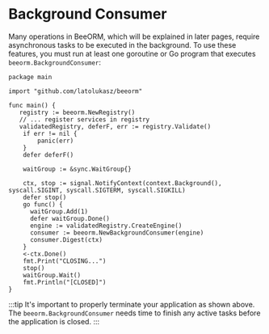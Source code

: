 # Background Consumer

Many operations in BeeORM, which will be explained in later pages, require asynchronous tasks to be executed in the background. To use these features, you must run at least one goroutine or Go program that executes `beeorm.BackgroundConsumer`:

```go{22-23}
package main

import "github.com/latolukasz/beeorm"

func main() {
   registry := beeorm.NewRegistry()
   // ... register services in registry
   validatedRegistry, deferF, err := registry.Validate()
    if err != nil {
        panic(err)
    }
    defer deferF()
    
    waitGroup := &sync.WaitGroup{}
    
    ctx, stop := signal.NotifyContext(context.Background(), syscall.SIGINT, syscall.SIGTERM, syscall.SIGKILL)
    defer stop()
    go func() {
      waitGroup.Add(1)
      defer waitGroup.Done()
      engine := validatedRegistry.CreateEngine()
      consumer := beeorm.NewBackgroundConsumer(engine)
      consumer.Digest(ctx)
    }
    <-ctx.Done()
    fmt.Print("CLOSING...")
    stop()
    waitGroup.Wait()
    fmt.Println("[CLOSED]")
}
```

:::tip
It's important to properly terminate your application as shown above. The `beeorm.BackgroundConsumer` needs time to finish any active tasks before the application is closed.
:::